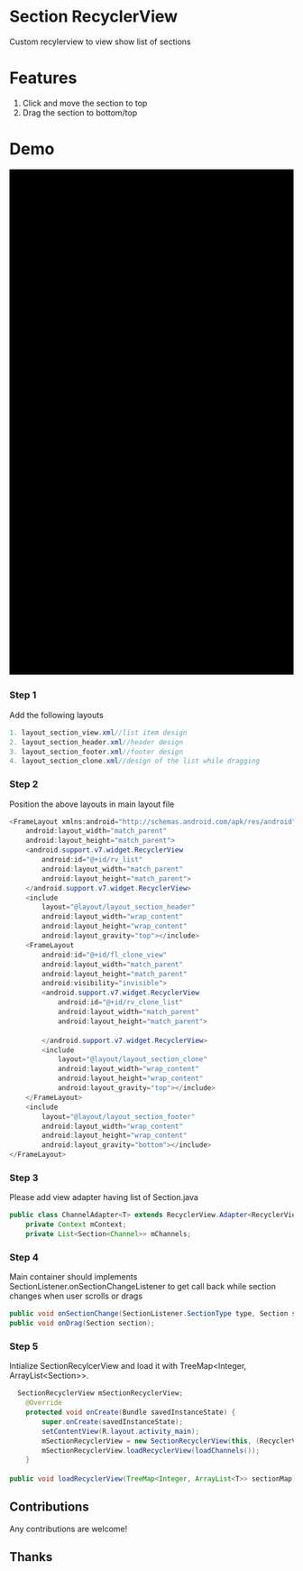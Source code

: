 # Section RecyclerView
Custom recylerview to view show list of sections

# Features
1. Click and move the section to top
2. Drag the section to bottom/top

# Demo
![alt tag](https://github.com/RamThirupathy/SectionRecyclerview/blob/master/sectionview.gif)

### Step 1
Add the following layouts
```java
1. layout_section_view.xml//list item design
2. layout_section_header.xml//header design
3. layout_section_footer.xml//footer design
4. layout_section_clone.xml//design of the list while dragging
```
### Step 2
Position the above layouts in main layout file
```java
<FrameLayout xmlns:android="http://schemas.android.com/apk/res/android"
    android:layout_width="match_parent"
    android:layout_height="match_parent">
    <android.support.v7.widget.RecyclerView
        android:id="@+id/rv_list"
        android:layout_width="match_parent"
        android:layout_height="match_parent">
    </android.support.v7.widget.RecyclerView>
    <include
        layout="@layout/layout_section_header"
        android:layout_width="wrap_content"
        android:layout_height="wrap_content"
        android:layout_gravity="top"></include>
    <FrameLayout
        android:id="@+id/fl_clone_view"
        android:layout_width="match_parent"
        android:layout_height="match_parent"
        android:visibility="invisible">
        <android.support.v7.widget.RecyclerView
            android:id="@+id/rv_clone_list"
            android:layout_width="match_parent"
            android:layout_height="match_parent">

        </android.support.v7.widget.RecyclerView>
        <include
            layout="@layout/layout_section_clone"
            android:layout_width="wrap_content"
            android:layout_height="wrap_content"
            android:layout_gravity="top"></include>
    </FrameLayout>
    <include
        layout="@layout/layout_section_footer"
        android:layout_width="wrap_content"
        android:layout_height="wrap_content"
        android:layout_gravity="bottom"></include>
</FrameLayout>
```
### Step 3
Please add view adapter having list of Section.java

```java
public class ChannelAdapter<T> extends RecyclerView.Adapter<RecyclerView.ViewHolder> {
    private Context mContext;
    private List<Section<Channel>> mChannels;
```

### Step 4
Main container should implements SectionListener.onSectionChangeListener to get call back while section changes
when user scrolls or drags
```java
public void onSectionChange(SectionListener.SectionType type, Section section) ;
public void onDrag(Section section);
```
### Step 5
Intialize SectionRecylcerView and load it with TreeMap<Integer, ArrayList<Section<T>>>.

```java
  SectionRecyclerView mSectionRecyclerView;
    @Override
    protected void onCreate(Bundle savedInstanceState) {
        super.onCreate(savedInstanceState);
        setContentView(R.layout.activity_main);
        mSectionRecyclerView = new SectionRecyclerView(this, (RecyclerView) findViewById(R.id.rv_list), this,     findViewById(R.id.rl_header_layout), findViewById(R.id.rl_footer_layout), findViewById(R.id.fl_clone_view), (RecyclerView) findViewById(R.id.rv_clone_list));
        mSectionRecyclerView.loadRecyclerView(loadChannels());
    }

public void loadRecyclerView(TreeMap<Integer, ArrayList<T>> sectionMap);
```

Contributions
-------

Any contributions are welcome!

Thanks
-------
